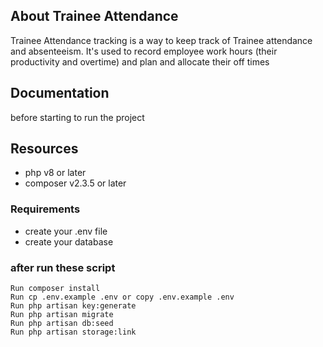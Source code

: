 ## About Trainee Attendance

Trainee Attendance tracking is a way to keep track of Trainee attendance and absenteeism. It's used to record employee work hours (their productivity and overtime) and plan and allocate their off times

## Documentation

before starting to run the project

## Resources
- php v8 or later
- composer v2.3.5 or later

### Requirements

-   create your .env file
-   create your database

### after run these script

    Run composer install
    Run cp .env.example .env or copy .env.example .env
    Run php artisan key:generate
    Run php artisan migrate
    Run php artisan db:seed
    Run php artisan storage:link
